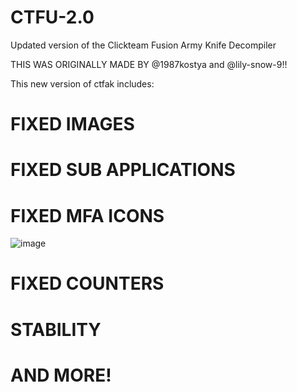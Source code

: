 # CTFU-2.0
Updated version of the Clickteam Fusion Army Knife Decompiler

THIS WAS ORIGINALLY MADE BY @1987kostya and @lily-snow-9!!


This new version of ctfak includes:
# FIXED IMAGES
# FIXED SUB APPLICATIONS
# FIXED MFA ICONS

![image](https://user-images.githubusercontent.com/99680432/190884391-14d2f35a-28a8-4a81-a304-3afe915fe082.png)

# FIXED COUNTERS
# STABILITY
# AND MORE!

